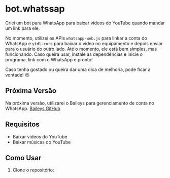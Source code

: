 # bot.whatssap

Criei um bot para WhatsApp para baixar vídeos do YouTube quando mandar um link para ele.

No momento, utilizei as APIs `whatsapp-web.js` para linkar a conta do WhatsApp e `ytdl-core` para baixar o vídeo no equipamento e depois enviar para o usuário do outro lado. Até o momento, ele está bem simples, mas funcionando. Caso queira usar, instale as dependências e inicie o programa, link com o WhatsApp e pronto!

Caso tenha gostado ou queira dar uma dica de melhoria, pode ficar à vontade! 😉

## Próxima Versão

Na próxima versão, utilizarei o Baileys para gerenciamento de conta no WhatsApp.
[Baileys GitHub](https://github.com/WhiskeySockets/Baileys)

## Requisitos

- Baixar vídeos do YouTube
- Baixar músicas do YouTube

## Como Usar

1. Clone o repositório: